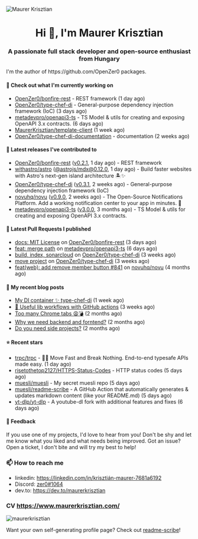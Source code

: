 ![Maurer Krisztian](https://user-images.githubusercontent.com/48491140/201497104-1836aea0-27cc-42fa-909c-26219dda6d61.png)

<h1 align="center">Hi 👋, I'm Maurer Krisztian</h1>
<h3 align="center">A passionate full stack developer and open-source enthusiast from Hungary</h3>
I'm the author of https://github.com/OpenZer0 packages.

#### 👷 Check out what I'm currently working on

- [OpenZer0/bonfire-rest](https://github.com/OpenZer0/bonfire-rest) - REST framework (1 day ago)
- [OpenZer0/type-chef-di](https://github.com/OpenZer0/type-chef-di) -  General-purpose dependency injection framework (IoC) (3 days ago)
- [metadevpro/openapi3-ts](https://github.com/metadevpro/openapi3-ts) - TS Model &amp; utils for creating and exposing OpenAPI 3.x contracts. (6 days ago)
- [MaurerKrisztian/template-client](https://github.com/MaurerKrisztian/template-client) (1 week ago)
- [OpenZer0/type-chef-di-documentation](https://github.com/OpenZer0/type-chef-di-documentation) - documentation (2 weeks ago)

#### 🔭 Latest releases I've contributed to

- [OpenZer0/bonfire-rest](https://github.com/OpenZer0/bonfire-rest) ([v0.2.1](https://github.com/OpenZer0/bonfire-rest/releases/tag/v0.2.1), 1 day ago) - REST framework
- [withastro/astro](https://github.com/withastro/astro) ([@astrojs/mdx@0.12.0](https://github.com/withastro/astro/releases/tag/%40astrojs/mdx%400.12.0), 1 day ago) - Build faster websites with Astro&#39;s next-gen island architecture 🏝✨
- [OpenZer0/type-chef-di](https://github.com/OpenZer0/type-chef-di) ([v0.3.1](https://github.com/OpenZer0/type-chef-di/releases/tag/v0.3.1), 2 weeks ago) -  General-purpose dependency injection framework (IoC)
- [novuhq/novu](https://github.com/novuhq/novu) ([v0.9.0](https://github.com/novuhq/novu/releases/tag/v0.9.0), 2 weeks ago) - The Open-Source Notifications Platform. Add a working notification center to your app in minutes. 🚀
- [metadevpro/openapi3-ts](https://github.com/metadevpro/openapi3-ts) ([v3.0.0](https://github.com/metadevpro/openapi3-ts/releases/tag/v3.0.0), 3 months ago) - TS Model &amp; utils for creating and exposing OpenAPI 3.x contracts.

#### 🔨 Latest Pull Requests I published

- [docs: MIT License](https://github.com/OpenZer0/bonfire-rest/pull/3) on [OpenZer0/bonfire-rest](https://github.com/OpenZer0/bonfire-rest) (3 days ago)
- [feat: merge path](https://github.com/metadevpro/openapi3-ts/pull/91) on [metadevpro/openapi3-ts](https://github.com/metadevpro/openapi3-ts) (6 days ago)
- [build, index, sonarcloud](https://github.com/OpenZer0/type-chef-di/pull/2) on [OpenZer0/type-chef-di](https://github.com/OpenZer0/type-chef-di) (3 weeks ago)
- [move project](https://github.com/OpenZer0/type-chef-di/pull/1) on [OpenZer0/type-chef-di](https://github.com/OpenZer0/type-chef-di) (3 weeks ago)
- [feat(web): add remove member button #841](https://github.com/novuhq/novu/pull/888) on [novuhq/novu](https://github.com/novuhq/novu) (4 months ago)

#### 📜 My recent blog posts

- [My DI container ✨ type-chef-di](https://dev.to/maurerkrisztian/my-di-container-type-chef-di-23ol) (1 week ago)
- [🔨 Useful lib workflows with GitHub actions](https://dev.to/maurerkrisztian/useful-lib-workflows-with-github-actions-3k01) (3 weeks ago)
- [Too many Chrome tabs 😩💣](https://dev.to/maurerkrisztian/too-many-chrome-tabs-57a2) (2 months ago)
- [Why we need backend and forntend?](https://dev.to/maurerkrisztian/why-we-need-backend-and-forntend-454k) (2 months ago)
- [Do you need side projects?](https://dev.to/maurerkrisztian/do-you-need-side-projects-2n26) (2 months ago)

#### ⭐ Recent stars

- [trpc/trpc](https://github.com/trpc/trpc) - 🧙‍♀️  Move Fast and Break Nothing. End-to-end typesafe APIs made easy.  (1 day ago)
- [risetothetop2127/HTTPS-Status-Codes](https://github.com/risetothetop2127/HTTPS-Status-Codes) - HTTP status codes (5 days ago)
- [muesli/muesli](https://github.com/muesli/muesli) - My secret muesli repo (5 days ago)
- [muesli/readme-scribe](https://github.com/muesli/readme-scribe) - A GitHub Action that automatically generates &amp; updates markdown content (like your README.md) (5 days ago)
- [yt-dlp/yt-dlp](https://github.com/yt-dlp/yt-dlp) - A youtube-dl fork with additional features and fixes (6 days ago)

#### 💬 Feedback

If you use one of my projects, I'd love to hear from you! Don't be shy and let me know what you liked
and what needs being improved. Got an issue? Open a ticket, I don't bite and will try my best to help!

### 📫 How to reach me
- linkedin: https://linkedin.com/in/krisztián-maurer-7681a6192
- Discord: <a href="https://discord.com/users/zer0#1064"> zer0#1064</a>
- dev.to: https://dev.to/maurerkrisztian

### CV https://www.maurerkrisztian.com/

<p><img align="center" src="https://github-readme-streak-stats.herokuapp.com/?user=maurerkrisztian&" alt="maurerkrisztian" /></p>

Want your own self-generating profile page? Check out [readme-scribe](https://github.com/muesli/readme-scribe)!
